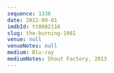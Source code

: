 ```yaml
---
sequence: 1336
date: 2022-09-01
imdbId: tt0082118
slug: the-burning-1981
venue: null
venueNotes: null
medium: Blu-ray
mediumNotes: Shout Factory, 2013
---
```

